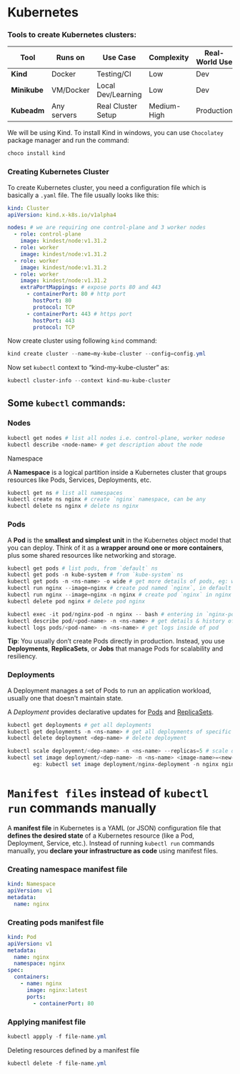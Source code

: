 # Kubernetes

### Tools to create Kubernetes clusters:

| **Tool** | **Runs on** | **Use Case** | **Complexity** | **Real-World Use** |
| --- | --- | --- | --- | --- |
| **Kind** | Docker | Testing/CI | Low | Dev |
| **Minikube** | VM/Docker | Local Dev/Learning | Low | Dev |
| **Kubeadm** | Any servers | Real Cluster Setup | Medium-High | Production |

We will be using Kind. To install Kind in windows, you can use `Chocolatey` package manager and run the command: 

```bash
choco install kind
```

### Creating Kubernetes Cluster

To create Kubernetes cluster, you need a configuration file which is basically a `.yaml` file. The file usually looks like this:

```yaml
kind: Cluster
apiVersion: kind.x-k8s.io/v1alpha4

nodes: # we are requiring one control-plane and 3 worker nodes
  - role: control-plane
    image: kindest/node:v1.31.2
  - role: worker
    image: kindest/node:v1.31.2
  - role: worker
    image: kindest/node:v1.31.2
  - role: worker
    image: kindest/node:v1.31.2  
    extraPortMappings: # expose ports 80 and 443
      - containerPort: 80 # http port
        hostPort: 80
        protocol: TCP
      - containerPort: 443 # https port
        hostPort: 443
        protocol: TCP
```

Now create cluster using following `kind` command:

```powershell
kind create cluster --name=my-kube-cluster --config=config.yml
```

Now set `kubectl` context to “kind-my-kube-cluster” as:

```powershell
kubectl cluster-info --context kind-mu-kube-cluster
```

## Some `kubectl` commands:

### Nodes

```powershell
kubectl get nodes # list all nodes i.e. control-plane, worker nodese
kubectl describe <node-name> # get description about the node
```

Namespace

A **Namespace** is a logical partition inside a Kubernetes cluster that groups resources like Pods, Services, Deployments, etc.

```powershell
kubectl get ns # list all namespaces
kubectl create ns nginx # create `nginx` namespace, can be any
kubectl delete ns nginx # delete ns nginx
```

### Pods

A **Pod** is the **smallest and simplest unit** in the Kubernetes object model that you can deploy. Think of it as a **wrapper around one or more containers**, plus some shared resources like networking and storage.

```powershell
kubectl get pods # list pods, from `default` ns
kubectl get pods -n kube-system # from `kube-system` ns
kubectl get pods -n <ns-name> -o wide # get more details of pods, eg: worker(node) they are running on
kubectl run nginx --image=nginx # create pod named `nginx`, in default ns
kubectl run nginx --image=nginx -n nginx # create pod `nginx` in nginx namespace
kubectl delete pod nginx # delete pod nginx

kubectl exec -it pod/nginx-pod -n nginx -- bash # entering in `nginx-pod` pod running in ns `nginx`
kubectl describe pod/<pod-name> -n <ns-name> # get details & history of pod
kubectl logs pods/<pod-name> -n <ns-name> # get logs inside of pod
```

**Tip**: You usually don’t create Pods directly in production. Instead, you use **Deployments**, **ReplicaSets**, or **Jobs** that manage Pods for scalability and resiliency.

### Deployments

A Deployment manages a set of Pods to run an application workload, usually one that doesn't maintain state.

A *Deployment* provides declarative updates for [Pods](https://kubernetes.io/docs/concepts/workloads/pods/) and [ReplicaSets](https://kubernetes.io/docs/concepts/workloads/controllers/replicaset/).

```powershell
kubectl get deployments # get all deployments
kubectl get deployments -n <ns-name> # get all deployments of specific ns
kubectl delete deployment <dep-name> # delete deployment

kubectl scale deployemnt/<dep-name> -n <ns-name> --replicas=5 # scale deployment to 5 replicas
kubectl set image deployment/<dep-name> -n <ns-name> <image-name>=<new-image-verion> # updating pods/container, deployment performs rolling updates
		eg: kubectl set image deployment/nginx-deployment -n nginx nginx=nginx:1.27.3

```

# `Manifest files` instead of `kubectl run` commands manually

A **manifest file** in Kubernetes is a YAML (or JSON) configuration file that **defines the desired state** of a Kubernetes resource (like a Pod, Deployment, Service, etc.). Instead of running `kubectl run` commands manually, you **declare your infrastructure as code** using manifest files.

### Creating namespace manifest file

```yaml
kind: Namespace
apiVersion: v1
metadata:
  name: nginx
```

### Creating pods manifest file

```yaml
kind: Pod
apiVersion: v1
metadata:
  name: nginx
  namespace: nginx
spec:
  containers:
    - name: nginx
      image: nginx:latest
      ports: 
        - containerPort: 80
```

### Applying manifest file

```powershell
kubectl appply -f file-name.yml
```

Deleting resources defined by a manifest file

```powershell
kubectl delete -f file-name.yml
```
